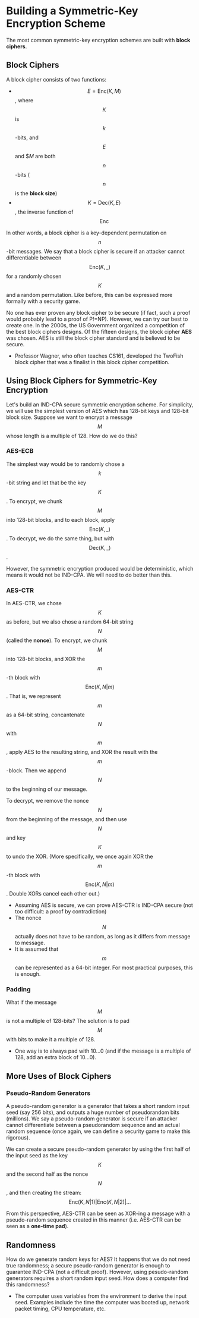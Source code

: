 # Building a Symmetric-Key Encryption Scheme

The most common symmetric-key encryption schemes are built with **block ciphers**.

## Block Ciphers

A block cipher consists of two functions:

* $$E = \text{Enc}(K, M)$$, where $$K$$ is $$k$$-bits, and $$E$$ and $$M$ are both $$n$$-bits ($$n$$ is the **block size**)
* $$K = \text{Dec}(K, E)$$, the inverse function of $$\text{Enc}$$

In other words, a block cipher is a key-dependent permutation on $$n$$-bit messages. We say that a block cipher is secure if an attacker cannot differentiable between $$\text{Enc}(K, \_)$$ for a randomly chosen $$K$$ and a random permutation. Like before, this can be expressed more formally with a security game.

No one has ever proven any block cipher to be secure (if fact, such a proof would probably lead to a proof of P!=NP). However, we can try our best to create one. In the 2000s, the US Government organized a competition of the best block ciphers designs. Of the fifteen designs, the block cipher **AES** was chosen. AES is still the block cipher standard and is believed to be secure.

* Professor Wagner, who often teaches CS161, developed the TwoFish block cipher that was a finalist in this block cipher competition.

## Using Block Ciphers for Symmetric-Key Encryption

Let's build an IND-CPA secure symmetric encryption scheme. For simplicity, we will use the simplest version of AES which has 128-bit keys and 128-bit block size. Suppose we want to encrypt a message $$M$$ whose length is a multiple of 128. How do we do this?

### AES-ECB

The simplest way would be to randomly chose a $$k$$-bit string and let that be the key $$K$$. To encrypt, we chunk $$M$$ into 128-bit blocks, and to each block, apply $$\text{Enc}(K, \_)$$. To decrypt, we do the same thing, but with $$\text{Dec}(K, \_)$$.

However, the symmetric encryption produced would be deterministic, which means it would not be IND-CPA. We will need to do better than this.

### AES-CTR

In AES-CTR, we chose $$K$$ as before, but we also chose a random 64-bit string $$N$$ (called the **nonce**). To encrypt, we chunk $$M$$ into 128-bit blocks, and XOR the $$m$$-th block with $$\text{Enc}(K, N | m)$$. That is, we represent $$m$$ as a 64-bit string, concantenate $$N$$ with $$m$$, apply AES to the resulting string, and XOR the result with the $$m$$-block. Then we append $$N$$ to the beginning of our message.

To decrypt, we remove the nonce $$N$$ from the beginning of the message, and then use $$N$$ and key $$K$$ to undo the XOR. (More specifically, we once again XOR the $$m$$-th block with $$\text{Enc}(K, N | m)$$. Double XORs cancel each other out.)

* Assuming AES is secure, we can prove AES-CTR is IND-CPA secure (not too difficult: a proof by contradiction)
* The nonce $$N$$ actually does not have to be random, as long as it differs from message to message.
* It is assumed that $$m$$ can be represented as a 64-bit integer. For most practical purposes, this is enough.

### Padding

What if the message $$M$$ is not a multiple of 128-bits? The solution is to pad $$M$$ with bits to make it a multiple of 128.

* One way is to always pad with 10...0 (and if the message is a multiple of 128, add an extra block of 10...0).

## More Uses of Block Ciphers

### Pseudo-Random Generators

A pseudo-random generator is a generator that takes a short random input seed (say 256 bits), and outputs a huge number of pseudorandom bits (millions). We say a pseudo-random generator is secure if an attacker cannot differentiate between a pseudorandom sequence and an actual random sequence (once again, we can define a security game to make this rigorous).

We can create a secure pseudo-random generator by using the first half of the input seed as the key $$K$$ and the second half as the nonce $$N$$, and then creating the stream:
$$
\text{Enc}(K, N | 1) | \text{Enc}(K, N | 2) | \dots
$$

From this perspective, AES-CTR can be seen as XOR-ing a message with a pseudo-random sequence created in this manner (i.e. AES-CTR can be seen as a **one-time pad**).

## Randomness

How do we generate random keys for AES? It happens that we do not need true randomness; a secure pseudo-random generator is enough to guarantee IND-CPA (not a difficult proof). However, using pesudo-random generators requires a short random input seed. How does a computer find this randomness?

* The computer uses variables from the environment to derive the input seed. Examples include the time the computer was booted up, network packet timing, CPU temperature, etc.
